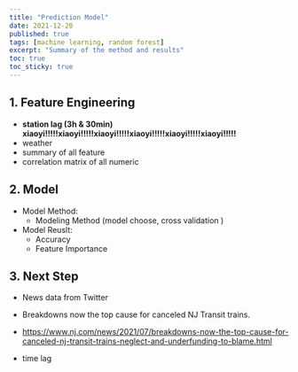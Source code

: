```yaml
---
title: "Prediction Model"
date: 2021-12-20
published: true
tags: [machine learning, random forest]
excerpt: "Summary of the method and results"
toc: true
toc_sticky: true
---
```



## 1. Feature Engineering
- **station lag (3h & 30min) xiaoyi!!!!!xiaoyi!!!!!xiaoyi!!!!!xiaoyi!!!!!xiaoyi!!!!!xiaoyi!!!!!**
- weather 
- summary of all feature 
- correlation matrix of all numeric 

## 2. Model
- Model Method:
  - Modeling Method (model choose, cross validation )
- Model Reuslt:
  - Accuracy
  - Feature Importance



## 3. Next Step
- News data from Twitter
-   Breakdowns now the top cause for canceled NJ Transit trains.
-   https://www.nj.com/news/2021/07/breakdowns-now-the-top-cause-for-canceled-nj-transit-trains-neglect-and-underfunding-to-blame.html

- time lag 
